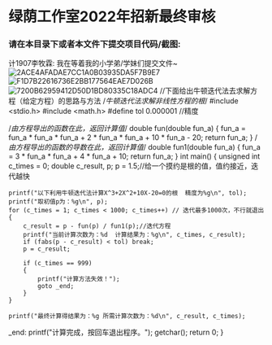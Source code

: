 # 绿荫工作室2022年招新最终审核
### 请在本目录下或者本文件下提交项目代码/截图:

计1907李牧霖: 我在等着我的小学弟/学妹们提交文件~
![2ACE4AFADAE7CC1A0B03935DA5F7B9E7](https://user-images.githubusercontent.com/115055773/193974216-cd1e80c5-197b-4cbf-b0dd-bb9257657213.jpg)
![F1D7B22616736E2BB177564EAE7D026B](https://user-images.githubusercontent.com/115055773/193974493-44014dc2-14b3-4412-a4bf-63e27b2ea32a.jpg)
![7200B62959412D50D1BD80335C18ADC4](https://user-images.githubusercontent.com/115055773/193974589-d29cf1a5-4296-4c0f-aa5c-7baa0b4be62e.jpg)
//下面给出牛顿迭代法去求解方程（给定方程）的思路与方法
/*牛顿迭代法求解非线性方程的根*/
#include <stdio.h>
#include <math.h>
#define tol 0.000001 //精度

/*由方程导出的函数在此，返回计算值*/
double fun(double fun_a)
{
	fun_a = fun_a * fun_a * fun_a + 2 * fun_a * fun_a + 10 * fun_a - 20;
	return fun_a;
}
/*由方程导出的函数的导数在此，返回计算值*/
double fun1(double fun_a)
{
	fun_a = 3 * fun_a * fun_a + 4 * fun_a + 10;
	return fun_a;
}
int main()
{
	unsigned int c_times = 0;
	double c_result, p;
	p = 1.5;//给一个摸约是根的值，值约接近，迭代越快

	printf("以下利用牛顿迭代法计算X^3+2X^2+10X-20=0的根	精度为%g\n", tol);
	printf("取初值p为：%g\n", p);
	for (c_times = 1; c_times < 1000; c_times++) // 迭代最多1000次，不行就退出
	{
		c_result = p - fun(p) / fun1(p);//迭代方程
		printf("当前计算次数为：%d	计算结果为：%g\n", c_times, c_result);
		if (fabs(p - c_result) < tol) break;
		p = c_result;

		if (c_times == 999)
		{
			printf("计算方法失效！");
			goto _end;
		}
	}

	printf("最终计算得结果为：%g	所需计算次数为：%d\n", c_result, c_times);

_end:
	printf("计算完成，按回车退出程序。");
	getchar();
	return 0;
}

